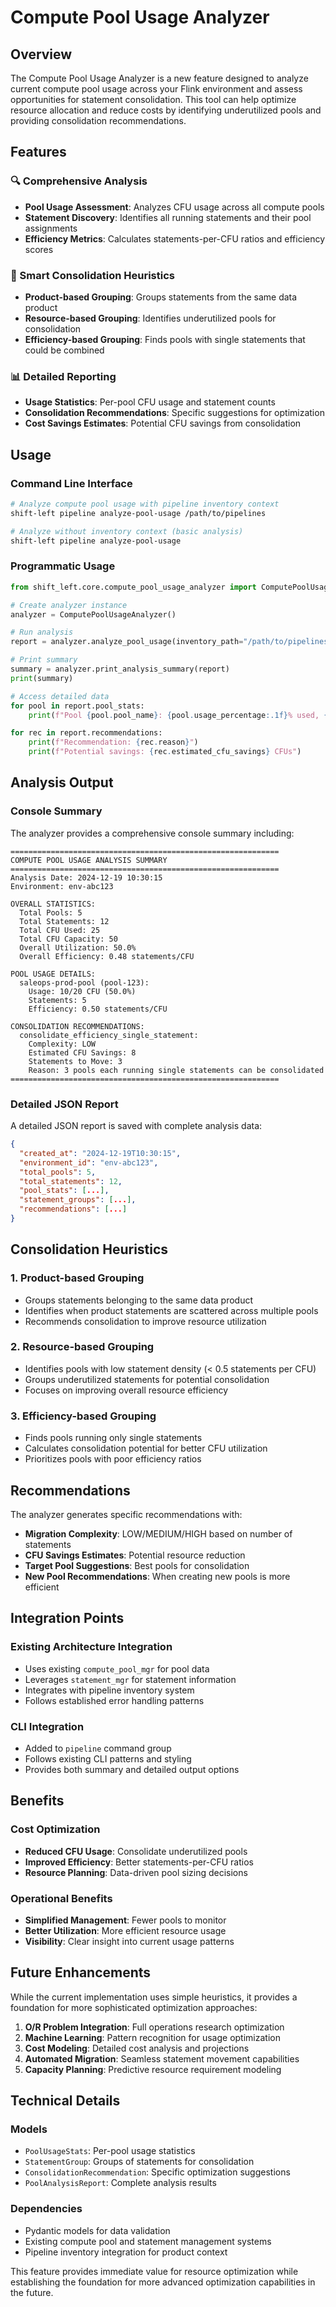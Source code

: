 # Compute Pool Usage Analyzer

## Overview

The Compute Pool Usage Analyzer is a new feature designed to analyze current compute pool usage across your Flink environment and assess opportunities for statement consolidation. This tool can help optimize resource allocation and reduce costs by identifying underutilized pools and providing consolidation recommendations.

## Features

### 🔍 Comprehensive Analysis
- **Pool Usage Assessment**: Analyzes CFU usage across all compute pools
- **Statement Discovery**: Identifies all running statements and their pool assignments
- **Efficiency Metrics**: Calculates statements-per-CFU ratios and efficiency scores

### 🎯 Smart Consolidation Heuristics
- **Product-based Grouping**: Groups statements from the same data product
- **Resource-based Grouping**: Identifies underutilized pools for consolidation
- **Efficiency-based Grouping**: Finds pools with single statements that could be combined

### 📊 Detailed Reporting
- **Usage Statistics**: Per-pool CFU usage and statement counts
- **Consolidation Recommendations**: Specific suggestions for optimization
- **Cost Savings Estimates**: Potential CFU savings from consolidation

## Usage

### Command Line Interface

```bash
# Analyze compute pool usage with pipeline inventory context
shift-left pipeline analyze-pool-usage /path/to/pipelines

# Analyze without inventory context (basic analysis)
shift-left pipeline analyze-pool-usage
```

### Programmatic Usage

```python
from shift_left.core.compute_pool_usage_analyzer import ComputePoolUsageAnalyzer

# Create analyzer instance
analyzer = ComputePoolUsageAnalyzer()

# Run analysis
report = analyzer.analyze_pool_usage(inventory_path="/path/to/pipelines")

# Print summary
summary = analyzer.print_analysis_summary(report)
print(summary)

# Access detailed data
for pool in report.pool_stats:
    print(f"Pool {pool.pool_name}: {pool.usage_percentage:.1f}% used, {pool.statement_count} statements")

for rec in report.recommendations:
    print(f"Recommendation: {rec.reason}")
    print(f"Potential savings: {rec.estimated_cfu_savings} CFUs")
```

## Analysis Output

### Console Summary
The analyzer provides a comprehensive console summary including:

```
============================================================
COMPUTE POOL USAGE ANALYSIS SUMMARY  
============================================================
Analysis Date: 2024-12-19 10:30:15
Environment: env-abc123

OVERALL STATISTICS:
  Total Pools: 5
  Total Statements: 12
  Total CFU Used: 25
  Total CFU Capacity: 50
  Overall Utilization: 50.0%
  Overall Efficiency: 0.48 statements/CFU

POOL USAGE DETAILS:
  saleops-prod-pool (pool-123):
    Usage: 10/20 CFU (50.0%)
    Statements: 5
    Efficiency: 0.50 statements/CFU

CONSOLIDATION RECOMMENDATIONS:
  consolidate_efficiency_single_statement:
    Complexity: LOW
    Estimated CFU Savings: 8
    Statements to Move: 3
    Reason: 3 pools each running single statements can be consolidated
============================================================
```

### Detailed JSON Report
A detailed JSON report is saved with complete analysis data:

```json
{
  "created_at": "2024-12-19T10:30:15",
  "environment_id": "env-abc123",
  "total_pools": 5,
  "total_statements": 12,
  "pool_stats": [...],
  "statement_groups": [...],
  "recommendations": [...]
}
```

## Consolidation Heuristics

### 1. Product-based Grouping
- Groups statements belonging to the same data product
- Identifies when product statements are scattered across multiple pools
- Recommends consolidation to improve resource utilization

### 2. Resource-based Grouping  
- Identifies pools with low statement density (< 0.5 statements per CFU)
- Groups underutilized statements for potential consolidation
- Focuses on improving overall resource efficiency

### 3. Efficiency-based Grouping
- Finds pools running only single statements
- Calculates consolidation potential for better CFU utilization
- Prioritizes pools with poor efficiency ratios

## Recommendations

The analyzer generates specific recommendations with:

- **Migration Complexity**: LOW/MEDIUM/HIGH based on number of statements
- **CFU Savings Estimates**: Potential resource reduction
- **Target Pool Suggestions**: Best pools for consolidation
- **New Pool Recommendations**: When creating new pools is more efficient

## Integration Points

### Existing Architecture Integration
- Uses existing `compute_pool_mgr` for pool data
- Leverages `statement_mgr` for statement information  
- Integrates with pipeline inventory system
- Follows established error handling patterns

### CLI Integration
- Added to `pipeline` command group
- Follows existing CLI patterns and styling
- Provides both summary and detailed output options

## Benefits

### Cost Optimization
- **Reduced CFU Usage**: Consolidate underutilized pools
- **Improved Efficiency**: Better statements-per-CFU ratios
- **Resource Planning**: Data-driven pool sizing decisions

### Operational Benefits
- **Simplified Management**: Fewer pools to monitor
- **Better Utilization**: More efficient resource usage
- **Visibility**: Clear insight into current usage patterns

## Future Enhancements

While the current implementation uses simple heuristics, it provides a foundation for more sophisticated optimization approaches:

1. **O/R Problem Integration**: Full operations research optimization
2. **Machine Learning**: Pattern recognition for usage optimization
3. **Cost Modeling**: Detailed cost analysis and projections
4. **Automated Migration**: Seamless statement movement capabilities
5. **Capacity Planning**: Predictive resource requirement modeling

## Technical Details

### Models
- `PoolUsageStats`: Per-pool usage statistics
- `StatementGroup`: Groups of statements for consolidation
- `ConsolidationRecommendation`: Specific optimization suggestions
- `PoolAnalysisReport`: Complete analysis results

### Dependencies
- Pydantic models for data validation
- Existing compute pool and statement management systems
- Pipeline inventory integration for product context

This feature provides immediate value for resource optimization while establishing the foundation for more advanced optimization capabilities in the future.
